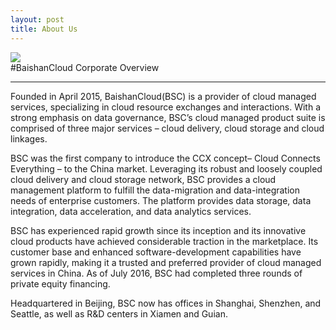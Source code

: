 ```yaml
---
layout: post
title: About Us
---
```


<img src="{{ site.baseurl }}/public/image/about_us.png">

<div class="list_content">
#BaishanCloud Corporate Overview

---

Founded in April 2015, BaishanCloud(BSC) is a provider of cloud managed services, specializing in cloud resource exchanges and interactions. With a strong emphasis on data governance, BSC’s cloud managed product suite is comprised of three major services – cloud delivery, cloud storage and cloud linkages.  

BSC was the first company to introduce the CCX concept– Cloud Connects Everything – to the China market.  Leveraging its robust and loosely coupled cloud delivery and cloud storage network, BSC provides a cloud management platform to fulfill the data-migration and data-integration needs of enterprise customers.   The platform provides data storage, data integration, data acceleration, and data analytics services.

BSC has experienced rapid growth since its inception and its innovative cloud products have achieved considerable traction in the marketplace.  Its customer base and enhanced software-development capabilities have grown rapidly, making it a trusted and preferred provider of cloud managed services in China.  As of July 2016, BSC had completed three rounds of private equity financing.

Headquartered in Beijing, BSC now has offices in Shanghai, Shenzhen, and Seattle, as well as R&D centers in Xiamen and Guian.   
</div>